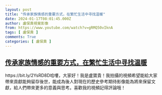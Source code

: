 ```yaml
---
layout: post
title: "传承家族情感的重要方式，在繁忙生活中寻找温暖"
date: 2024-01-17T08:01:45.000Z
author: 盧保貴視覺影像
from: https://www.youtube.com/watch?v=gRMQ50vIknA
tags: [ 盧保貴 ]
comments: True
categories: [ 盧保貴 ]
---
```

<!--1705478505000-->
[传承家族情感的重要方式，在繁忙生活中寻找温暖](https://www.youtube.com/watch?v=gRMQ50vIknA)
------

<div>
https://bit.ly/2YsRD8D哈嘍，大家好！我是盧寶貴！我拍攝的視頻希望能給大家帶來貢獻能夠留存後世，能成為後人對現在的歷史參考期待影像能為將來保留文獻，給人們帶來更多的意義與思考。喜歡我的視頻記得評論哦！
</div>

